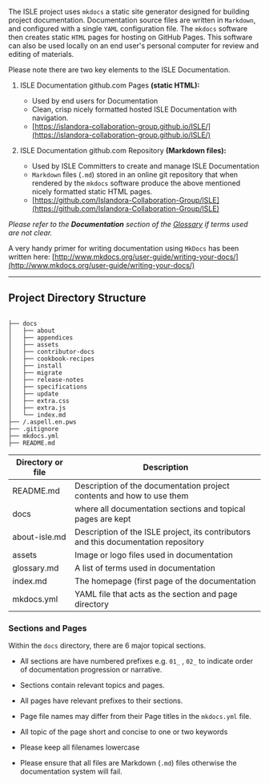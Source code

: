 <!--- PAGE_TITLE --->

The ISLE project uses `mkdocs` a static site generator designed for building project documentation. Documentation source files are written in `Markdown`, and configured with a single `YAML` configuration file. The `mkdocs` software then creates static `HTML` pages for hosting on GitHub Pages. This software can also be used locally on an end user's personal computer for review and editing of materials.

Please note there are two key elements to the ISLE Documentation.

1. ISLE Documentation github.com Pages **(static HTML):**  
    * Used by end users for Documentation
    * Clean, crisp nicely formatted hosted ISLE Documentation with navigation.
    * [https://islandora-collaboration-group.github.io/ISLE/](https://islandora-collaboration-group.github.io/ISLE/)


2. ISLE Documentation github.com Repository **(Markdown files):**  
    * Used by ISLE Committers to create and manage ISLE Documentation
    * `Markdown` files (`.md`) stored in an online git repository that when rendered by the `mkdocs` software produce the above mentioned nicely formatted static HTML pages.
    * [https://github.com/Islandora-Collaboration-Group/ISLE](https://github.com/Islandora-Collaboration-Group/ISLE)


_Please refer to the **Documentation** section of the [Glossary](../appendices/glossary.md) if terms used are not clear._


A very handy primer for writing documentation using `MkDocs` has been written here: [http://www.mkdocs.org/user-guide/writing-your-docs/](http://www.mkdocs.org/user-guide/writing-your-docs/)

---

## Project Directory Structure

```

├── docs
│   ├── about
│   ├── appendices
│   ├── assets
│   ├── contributor-docs
│   ├── cookbook-recipes
│   ├── install
│   ├── migrate
│   ├── release-notes
│   ├── specifications
│   ├── update
│   ├── extra.css
│   ├── extra.js
│   └── index.md
├── /.aspell.en.pws
├── .gitignore
├── mkdocs.yml
├── README.md

```

| Directory or file | Description |
| -------------     | ------------- |
| README.md | Description of the documentation project contents and how to use them |
| docs | where all documentation sections and topical pages are kept |
| about-isle.md | Description of the ISLE project, its contributors and this documentation repository |
| assets | Image or logo files used in documentation |
| glossary.md | A list of terms used in documentation |
| index.md | The homepage (first page of the documentation |
| mkdocs.yml | YAML file that acts as the section and page directory |

### Sections and Pages

Within the `docs` directory, there are 6 major topical sections.

* All sections are have numbered prefixes e.g. `01_` , `02_` to indicate order of documentation progression or narrative.

* Sections contain relevant topics and pages.

* All pages have relevant prefixes to their sections.

* Page file names may differ from their Page titles in the `mkdocs.yml` file.

* All topic of the page short and concise to one or two keywords  

* Please keep all filenames lowercase

* Please ensure that all files are Markdown (`.md`) files otherwise the documentation system will fail.
